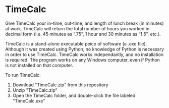 # TimeCalc
Give TimeCalc your in-time, out-time, and length of lunch break (in minutes) at work.  TimeCalc will return the total number of hours you worked in decimal form (i.e. 45 minutes as “.75”, 1 hour and 30 minutes as “1.5”, etc.).

TimeCalc is a stand-alone executable peice of software (a .exe file).  Although it was created using Python, no knowledge of Python is necessary in order to use TimeCalc.  TimeCalc works independantly, and no installation is required.  The program works on any Windows computer, even if Python is not installed on that computer.  

To run TimeCalc:
1. Download "TimeCalc.zip" from this repository
2. Unzip "TimeCalc.zip"
3. Open the TimeCalc folder, and double-click the file labeled "TimeCalc.exe"
